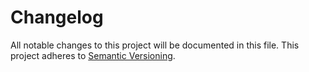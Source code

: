# Changelog

All notable changes to this project will be documented in this file. This project adheres to [Semantic Versioning](http://semver.org/).

